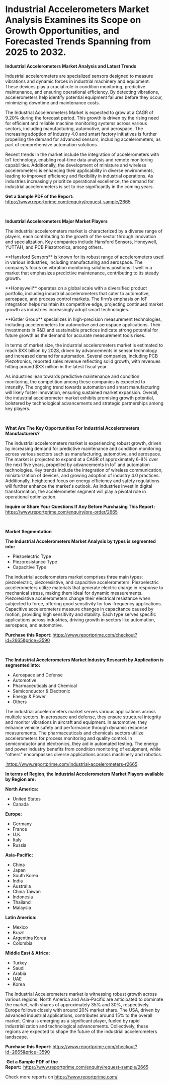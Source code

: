 <p><h1>Industrial Accelerometers Market Analysis Examines its Scope on Growth Opportunities, and Forecasted Trends Spanning from 2025 to 2032.</h1></p><p><strong>Industrial Accelerometers Market Analysis and Latest Trends</strong></p>
<p><p>Industrial accelerometers are specialized sensors designed to measure vibrations and dynamic forces in industrial machinery and equipment. These devices play a crucial role in condition monitoring, predictive maintenance, and ensuring operational efficiency. By detecting vibrations, accelerometers help identify potential equipment failures before they occur, minimizing downtime and maintenance costs.</p><p>The Industrial Accelerometers Market is expected to grow at a CAGR of 9.20% during the forecast period. This growth is driven by the rising need for efficient and reliable machine monitoring systems across various sectors, including manufacturing, automotive, and aerospace. The increasing adoption of Industry 4.0 and smart factory initiatives is further propelling the demand for advanced sensors, including accelerometers, as part of comprehensive automation solutions.</p><p>Recent trends in the market include the integration of accelerometers with IoT technology, enabling real-time data analysis and remote monitoring capabilities. Additionally, the development of miniature and wireless accelerometers is enhancing their applicability in diverse environments, leading to improved efficiency and flexibility in industrial operations. As industries increasingly prioritize operational excellence, the demand for industrial accelerometers is set to rise significantly in the coming years.</p></p>
<p><strong>Get a Sample PDF of the Report:&nbsp;</strong> <a href="https://www.reportprime.com/enquiry/request-sample/2665?utm_campaign=3123&utm_medium=2&utm_source=Github&utm_content=ia&utm_term=18032025&utm_id=industrial-accelerometers">https://www.reportprime.com/enquiry/request-sample/2665</a></p>
<p>&nbsp;</p>
<p><strong>Industrial Accelerometers Major Market Players</strong></p>
<p><p>The industrial accelerometers market is characterized by a diverse range of players, each contributing to the growth of the sector through innovation and specialization. Key companies include Hansford Sensors, Honeywell, YUTTAH, and PCB Piezotronics, among others. </p><p>**Hansford Sensors** is known for its robust range of accelerometers used in various industries, including manufacturing and aerospace. The company's focus on vibration monitoring solutions positions it well in a market that emphasizes predictive maintenance, contributing to its steady growth.</p><p>**Honeywell** operates on a global scale with a diversified product portfolio, including industrial accelerometers that cater to automotive, aerospace, and process control markets. The firm’s emphasis on IoT integration helps maintain its competitive edge, projecting continued market growth as industries increasingly adopt smart technologies.</p><p>**Kistler Group** specializes in high-precision measurement technologies, including accelerometers for automotive and aerospace applications. Their investments in R&D and sustainable practices indicate strong potential for future growth as the demand for accurate measurement tools rises.</p><p>In terms of market size, the industrial accelerometers market is estimated to reach $XX billion by 2028, driven by advancements in sensor technology and increased demand for automation. Several companies, including PCB Piezotronics, reported sales revenue reflecting solid growth, with revenues hitting around $XX million in the latest fiscal year.</p><p>As industries lean towards predictive maintenance and condition monitoring, the competition among these companies is expected to intensify. The ongoing trend towards automation and smart manufacturing will likely foster innovation, ensuring sustained market expansion. Overall, the industrial accelerometer market exhibits promising growth potential, bolstered by technological advancements and strategic partnerships among key players.</p></p>
<p>&nbsp;</p>
<p><strong>What Are The Key Opportunities For Industrial Accelerometers Manufacturers?</strong></p>
<p><p>The industrial accelerometers market is experiencing robust growth, driven by increasing demand for predictive maintenance and condition monitoring across various sectors such as manufacturing, automotive, and aerospace. The market is projected to expand at a CAGR of approximately 6-8% over the next five years, propelled by advancements in IoT and automation technologies. Key trends include the integration of wireless communication, miniaturization of devices, and growing adoption of industry 4.0 practices. Additionally, heightened focus on energy efficiency and safety regulations will further enhance the market's outlook. As industries invest in digital transformation, the accelerometer segment will play a pivotal role in operational optimization.</p></p>
<p><strong>Inquire or Share Your Questions If Any Before Purchasing This Report:</strong> <a href="https://www.reportprime.com/enquiry/pre-order/2665?utm_campaign=3123&utm_medium=2&utm_source=Github&utm_content=ia&utm_term=18032025&utm_id=industrial-accelerometers">https://www.reportprime.com/enquiry/pre-order/2665</a></p>
<p>&nbsp;</p>
<p><strong>Market Segmentation</strong></p>
<p><strong>The Industrial Accelerometers Market Analysis by types is segmented into:</strong></p>
<p><ul><li>Piezoelectric Type</li><li>Piezoresistance Type</li><li>Capacitive Type</li></ul></p>
<p><p>The industrial accelerometers market comprises three main types: piezoelectric, piezoresistive, and capacitive accelerometers. Piezoelectric accelerometers utilize materials that generate electric charge in response to mechanical stress, making them ideal for dynamic measurements. Piezoresistive accelerometers change their electrical resistance when subjected to force, offering good sensitivity for low-frequency applications. Capacitive accelerometers measure changes in capacitance caused by motion, providing high sensitivity and stability. Each type serves specific applications across industries, driving growth in sectors like automation, aerospace, and automotive.</p></p>
<p><strong>Purchase this Report:&nbsp;</strong><a href="https://www.reportprime.com/checkout?id=2665&price=3590&utm_campaign=3123&utm_medium=2&utm_source=Github&utm_content=ia&utm_term=18032025&utm_id=industrial-accelerometers">https://www.reportprime.com/checkout?id=2665&price=3590</a></p>
<p>&nbsp;</p>
<p><strong>The Industrial Accelerometers Market Industry Research by Application is segmented into:</strong></p>
<p><ul><li>Aerospace and Defense</li><li>Automotive</li><li>Pharmaceuticals and Chemical</li><li>Semiconductor & Electronic</li><li>Energy & Power</li><li>Others</li></ul></p>
<p><p>The industrial accelerometers market serves various applications across multiple sectors. In aerospace and defense, they ensure structural integrity and monitor vibrations in aircraft and equipment. In automotive, they enhance vehicle safety and performance through dynamic response measurements. The pharmaceuticals and chemicals sectors utilize accelerometers for process monitoring and quality control. In semiconductor and electronics, they aid in automated testing. The energy and power industry benefits from condition monitoring of equipment, while "others" encompasses diverse applications across machinery and robotics.</p></p>
<p><a href="https://www.reportprime.com/industrial-accelerometers-r2665?utm_campaign=3123&utm_medium=2&utm_source=Github&utm_content=ia&utm_term=18032025&utm_id=industrial-accelerometers">&nbsp;https://www.reportprime.com/industrial-accelerometers-r2665</a></p>
<p><strong>In terms of Region, the Industrial Accelerometers Market Players available by Region are:</strong></p>
<p>
    <p> <strong> North America: </strong>
        <ul>
            <li>United States</li>
            <li>Canada</li>
        </ul>
        </p> 
    <p> <strong> Europe: </strong>
        <ul>
            <li>Germany</li>
            <li>France</li>
            <li>U.K.</li>
            <li>Italy</li>
            <li>Russia</li>
        </ul>
        </p> 
    <p> <strong> Asia-Pacific: </strong>
        <ul>
            <li>China</li>
            <li>Japan</li>
            <li>South Korea</li>
            <li>India</li>
            <li>Australia</li>
            <li>China Taiwan</li>
            <li>Indonesia</li>
            <li>Thailand</li>
            <li>Malaysia</li>
        </ul>
        </p> 
    <p> <strong> Latin America: </strong>
        <ul>
            <li>Mexico</li>
            <li>Brazil</li>
            <li>Argentina Korea</li>
            <li>Colombia</li>
        </ul>
        </p> 
    <p> <strong> Middle East & Africa: </strong>
        <ul>
            <li>Turkey</li>
            <li>Saudi</li>
            <li>Arabia</li>
            <li>UAE</li>
            <li>Korea</li>
        </ul>
    </p>
    </p>
<p><p>The Industrial Accelerometers market is witnessing robust growth across various regions. North America and Asia-Pacific are anticipated to dominate the market, with shares of approximately 35% and 30%, respectively. Europe follows closely with around 20% market share. The USA, driven by advanced industrial applications, contributes around 15% to the overall market. China is emerging as a significant player, fueled by rapid industrialization and technological advancements. Collectively, these regions are expected to shape the future of the industrial accelerometers landscape.</p></p>
<p><strong>Purchase this Report: </strong><a href="https://www.reportprime.com/checkout?id=2665&price=3590&utm_campaign=3123&utm_medium=2&utm_source=Github&utm_content=ia&utm_term=18032025&utm_id=industrial-accelerometers">https://www.reportprime.com/checkout?id=2665&price=3590</a></p>
<p>&nbsp;<strong>Get a Sample PDF of the Report:&nbsp;&nbsp;</strong><a href="https://www.reportprime.com/enquiry/request-sample/2665?utm_campaign=3123&utm_medium=2&utm_source=Github&utm_content=ia&utm_term=18032025&utm_id=industrial-accelerometers">https://www.reportprime.com/enquiry/request-sample/2665</a></p>
<p><strong></strong></p>
<p>Check more reports on <a href="https://www.reportprime.com/?utm_campaign=3123&utm_medium=2&utm_source=Github&utm_content=ia&utm_term=18032025&utm_id=industrial-accelerometers">https://www.reportprime.com/</a></p>